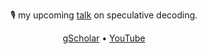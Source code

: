 <p align="center">
  🎙️ my upcoming <a href="https://faster-llms.vercel.app/talk/nadav-timor">talk</a> on speculative decoding.
</p>

<p align="center">
  <a href="https://scholar.google.com/citations?user=HxcS1oYAAAAJ">gScholar</a> •
  <a href="https://www.youtube.com/@nadavtimor">YouTube</a>
</p>

<!--
**keyboardAnt/keyboardAnt** is a ✨ _special_ ✨ repository because its `README.md` (this file) appears on your GitHub profile.

Here are some ideas to get you started:

- 🔭 I’m currently working on ...
- 🌱 I’m currently learning ...
- 👯 I’m looking to collaborate on ...
- 🤔 I’m looking for help with ...
- 💬 Ask me about ...
- 📫 How to reach me: ...
- 😄 Pronouns: ...
- ⚡ Fun fact: ...
-->
